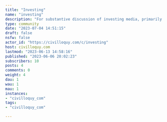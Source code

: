 ```yaml
---
title: "Investing" 
name: "investing"
description: "For substantive discussion of investing media, primarily the stock market###### Rules1. *No personal investing advice.* No one here is your investment manager. You should not rely on any recommendations made in this community. We make no guarantees as to the accuracy of the claims made by users hereof.2. *No self-promotion.* No shilling. No referral links. Linking to articles you have written is fine as long as they have something interesting to say and are otherwise high-quality, but they will be given extra scrutiny."
type: community
date: "2023-07-04 14:51:15"
draft: false
nsfw: false
actor_id: "https://civilloquy.com/c/investing"
host: civilloquy.com
lastmod: "2023-06-13 14:58:16"
published: "2023-06-06 20:02:23"
subscribers: 10
posts: 4
comments: 0
weight: 4
dau: 1
wau: 1
mau: 1
instances:
- "civilloquy_com"
tags: 
- "civilloquy_com"

---
```


